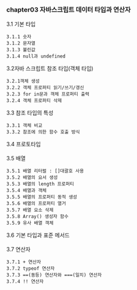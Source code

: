 ### chapter03 자바스크립트 데이터 타입과 연산자
3.1 기본 타입

```
3.1.1 숫자
3.1.2 문자열
3.1.3 불린값
3.1.4 null과 undefined
```

3.2자바 스크립트 참조 타입(객체 타입)

```
3.2.1객체 생성
3.2.2 객체 프로퍼티 읽기/쓰기/갱신
3.2.3 for in문과 객체 프로퍼티 출력
3.2.4 객체 프로퍼티 삭제
```


3.3 참조 타입의 특성

```
3.3.1 객체 비교
3.3.2 참조에 의한 함수 호출 방식
```

3.4 프로토타입 <br /><br />
3.5 배열

```
3.5.1 배열 리터럴 : []대괄호 사용
3.5.2 배열의 요서 생성
3.5.3 배열의 length 프로퍼티
3.5.4 배열과 객체
3.5.5 배열의 프로퍼티 동적 생성
3.5.6 배열의 프로퍼티 열거
3.5.7 배열 요소 삭제
3.5.8 Array() 생성자 함수
3.5.9 유사 배열 객체
```

3.6 기본 타입과 표준 메서드 <br /><br />
3.7 연산자

```
3.7.1 + 연산자
3.7.2 typeof 연산자
3.7.3 ==(동등) 연산자와 ===(일치) 연산자
3.7.4 !! 연산자
```